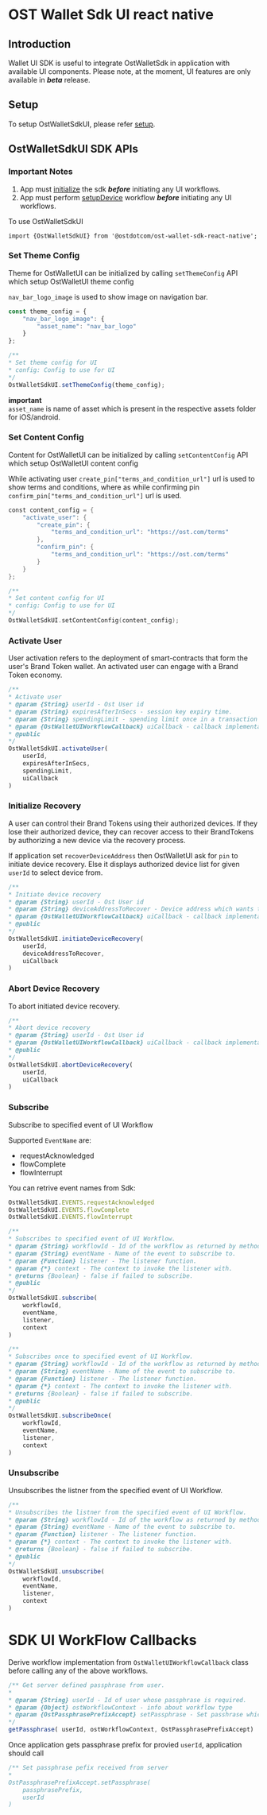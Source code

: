 # OST Wallet Sdk UI react native

## Introduction

Wallet UI SDK is useful to integrate OstWalletSdk in application with available UI components.
Please note, at the moment, UI features are only available in <em><b>beta</b></em> release.

## Setup

To setup OstWalletSdkUI, please refer [setup](README.md#setup).


## OstWalletSdkUI SDK APIs
### Important Notes
1. App must [initialize](README.md#installing-react-native-sdk) the sdk <em><b>before</b></em> initiating any UI workflows.
2. App must perform [setupDevice](README.md#1--subscribe-to-ostwalletsdkevents-in-your-top-most-level-component) workflow <em><b>before</b></em> initiating any UI workflows.


To use OstWalletSdkUI 
```
import {OstWalletSdkUI} from '@ostdotcom/ost-wallet-sdk-react-native';
```

### Set Theme Config

Theme for OstWalletUI can be initialized by calling `setThemeConfig` API which setup OstWalletUI theme config

`nav_bar_logo_image` is used to show image on navigation bar.

```javascript
const theme_config = {
    "nav_bar_logo_image": {
        "asset_name": "nav_bar_logo"
    }
};

/**
* Set theme config for UI
* config: Config to use for UI
*/
OstWalletSdkUI.setThemeConfig(theme_config);
```
<b>important</b><br/>
`asset_name` is name of asset which is present in the respective assets folder for iOS/android.


### Set Content Config

Content for OstWalletUI can be initialized by calling `setContentConfig` API which  setup OstWalletUI content config

While activating user `create_pin["terms_and_condition_url"]` url is used to show terms and conditions, where as while confirming pin `confirm_pin["terms_and_condition_url"]` url is used.

```Swift
const content_config = {
    "activate_user": {
        "create_pin": {
            "terms_and_condition_url": "https://ost.com/terms"
        },
        "confirm_pin": {
            "terms_and_condition_url": "https://ost.com/terms"
        }
    }
};

/**
* Set content config for UI
* config: Config to use for UI
*/
OstWalletSdkUI.setContentConfig(content_config);
```

### Activate User
User activation refers to the deployment of smart-contracts that form the user's Brand Token wallet. An activated user can engage with a Brand Token economy.

```javascript
/**
* Activate user
* @param {String} userId - Ost User id
* @param {String} expiresAfterInSecs - session key expiry time.
* @param {String} spendingLimit - spending limit once in a transaction of session
* @param {OstWalletUIWorkflowCallback} uiCallback - callback implementation instances for application communication
* @public
*/
OstWalletSdkUI.activateUser(
    userId,     
    expiresAfterInSecs,
    spendingLimit, 
    uiCallback
)
```

### Initialize Recovery

A user can control their Brand Tokens using their authorized devices. If they lose their authorized device, they can recover access to their BrandTokens by authorizing a new device via the recovery process.

If application set `recoverDeviceAddress` then OstWalletUI ask for `pin` to initiate device recovery. Else it displays authorized device list for given `userId` to select device from. 

```javascript
/**
* Initiate device recovery 
* @param {String} userId - Ost User id
* @param {String} deviceAddressToRecover - Device address which wants to recover
* @param {OstWalletUIWorkflowCallback} uiCallback - callback implementation instances for application communication 
* @public
*/
OstWalletSdkUI.initiateDeviceRecovery(
    userId,
    deviceAddressToRecover,
    uiCallback 
)
```

### Abort Device Recovery

To abort initiated device recovery.

```javascript
/**
* Abort device recovery 
* @param {String} userId - Ost User id
* @param {OstWalletUIWorkflowCallback} uiCallback - callback implementation instances for application communication 
* @public
*/
OstWalletSdkUI.abortDeviceRecovery( 
    userId, 
    uiCallback
) 
```


### Subscribe 

Subscribe to specified event of UI Workflow

Supported `EventName` are:
* requestAcknowledged
* flowComplete
* flowInterrupt

You can retrive event names from Sdk:
```javascript
OstWalletSdkUI.EVENTS.requestAcknowledged
OstWalletSdkUI.EVENTS.flowComplete
OstWalletSdkUI.EVENTS.flowInterrupt
```

```javascript
/**
* Subscribes to specified event of UI Workflow.
* @param {String} workflowId - Id of the workflow as returned by methods of OstWalletSdkUI
* @param {String} eventName - Name of the event to subscribe to.
* @param {Function} listener - The listener function.
* @param {*} context - The context to invoke the listener with.
* @returns {Boolean} - false if failed to subscribe.
* @public
*/
OstWalletSdkUI.subscribe(
    workflowId, 
    eventName, 
    listener, 
    context
)
```

```javascript
/**
* Subscribes once to specified event of UI Workflow.
* @param {String} workflowId - Id of the workflow as returned by methods of OstWalletSdkUI
* @param {String} eventName - Name of the event to subscribe to.
* @param {Function} listener - The listener function.
* @param {*} context - The context to invoke the listener with.
* @returns {Boolean} - false if failed to subscribe.
* @public
*/
OstWalletSdkUI.subscribeOnce(
    workflowId, 
    eventName, 
    listener,
    context
)
```


### Unsubscribe

Unsubscribes the listner from the specified event of UI Workflow.

```javascript
/**
* Unsubscribes the listner from the specified event of UI Workflow.
* @param {String} workflowId - Id of the workflow as returned by methods of OstWalletSdkUI
* @param {String} eventName - Name of the event to subscribe to.
* @param {Function} listener - The listener function.
* @param {*} context - The context to invoke the listener with.
* @returns {Boolean} - false if failed to subscribe.
* @public
*/
OstWalletSdkUI.unsubscribe(
    workflowId, 
    eventName,
    listener, 
    context
)
```

# SDK UI WorkFlow Callbacks

Derive workflow implementation from  `OstWalletUIWorkflowCallback` class before calling any of the above workflows.

```javascript
/** Get server defined passphrase from user.
*
* @param {String} userId - Id of user whose passphrase is required.
* @param {Object} ostWorkflowContext - info about workflow type
* @param {OstPassphrasePrefixAccept} setPassphrase - Set passhrase which received from server
*/
getPassphrase( userId, ostWorkflowContext, OstPassphrasePrefixAccept) 
```
Once application gets passphrase prefix for provied `userId`, application should call  
```javascript
/** Set passphrase pefix received from server
*
OstPassphrasePrefixAccept.setPassphrase(
    passphrasePrefix, 
    userId
)
```
